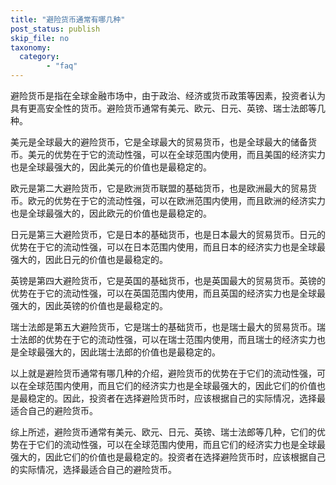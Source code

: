 ```yaml
---
title: "避险货币通常有哪几种"
post_status: publish
skip_file: no
taxonomy:
  category:
        - "faq"
---
```


避险货币是指在全球金融市场中，由于政治、经济或货币政策等因素，投资者认为具有更高安全性的货币。避险货币通常有美元、欧元、日元、英镑、瑞士法郎等几种。

美元是全球最大的避险货币，它是全球最大的贸易货币，也是全球最大的储备货币。美元的优势在于它的流动性强，可以在全球范围内使用，而且美国的经济实力也是全球最强大的，因此美元的价值也是最稳定的。

欧元是第二大避险货币，它是欧洲货币联盟的基础货币，也是欧洲最大的贸易货币。欧元的优势在于它的流动性强，可以在欧洲范围内使用，而且欧洲的经济实力也是全球最强大的，因此欧元的价值也是最稳定的。

日元是第三大避险货币，它是日本的基础货币，也是日本最大的贸易货币。日元的优势在于它的流动性强，可以在日本范围内使用，而且日本的经济实力也是全球最强大的，因此日元的价值也是最稳定的。

英镑是第四大避险货币，它是英国的基础货币，也是英国最大的贸易货币。英镑的优势在于它的流动性强，可以在英国范围内使用，而且英国的经济实力也是全球最强大的，因此英镑的价值也是最稳定的。

瑞士法郎是第五大避险货币，它是瑞士的基础货币，也是瑞士最大的贸易货币。瑞士法郎的优势在于它的流动性强，可以在瑞士范围内使用，而且瑞士的经济实力也是全球最强大的，因此瑞士法郎的价值也是最稳定的。

以上就是避险货币通常有哪几种的介绍，避险货币的优势在于它们的流动性强，可以在全球范围内使用，而且它们的经济实力也是全球最强大的，因此它们的价值也是最稳定的。因此，投资者在选择避险货币时，应该根据自己的实际情况，选择最适合自己的避险货币。

综上所述，避险货币通常有美元、欧元、日元、英镑、瑞士法郎等几种，它们的优势在于它们的流动性强，可以在全球范围内使用，而且它们的经济实力也是全球最强大的，因此它们的价值也是最稳定的。投资者在选择避险货币时，应该根据自己的实际情况，选择最适合自己的避险货币。
